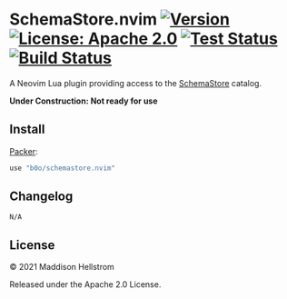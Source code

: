 # SchemaStore.nvim [![Version](https://img.shields.io/github/v/tag/b0o/schemastore.nvim?style=flat&color=yellow&label=version&sort=semver)](https://github.com/b0o/schemastore.nvim/releases) [![License: Apache 2.0](https://img.shields.io/github/license/b0o/schemastore.nvim?style=flat&color=green)](https://www.apache.org/licenses/LICENSE-2.0) [![Test Status](https://img.shields.io/github/workflow/status/b0o/schemastore.nvim/test?label=tests)](https://github.com/b0o/schemastore.nvim/actions/workflows/test.yaml) [![Build Status](https://img.shields.io/github/workflow/status/b0o/schemastore.nvim/generate)](https://github.com/b0o/schemastore.nvim/actions/workflows/generate.yaml)

A Neovim Lua plugin providing access to the [SchemaStore](https://github.com/SchemaStore/schemastore) catalog.

**Under Construction: Not ready for use**

## Install

[Packer](https://github.com/wbthomason/packer.nvim):

```lua
use "b0o/schemastore.nvim"
```

## Changelog

```
N/A
```

## License

&copy; 2021 Maddison Hellstrom

Released under the Apache 2.0 License.
